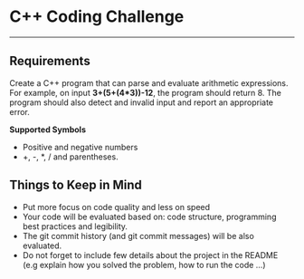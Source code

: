 # C++ Coding Challenge
- - - -

## Requirements
Create a C++ program that can parse and evaluate arithmetic expressions. For example, on input **3+(5+(4*3))-12**, the program should return 8. The program should also detect and invalid input and report an appropriate error.

**Supported Symbols**
- Positive and negative numbers
- +, -, *, / and parentheses.

## Things to Keep in Mind
* Put more focus on code quality and less on speed
* Your code will be evaluated based on: code structure, programming best practices and legibility.
* The git commit history (and git commit messages) will be also evaluated.
* Do not forget to include few details about the project in the README (e.g explain how you solved the problem, how to run the code …)
